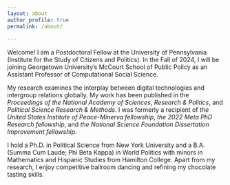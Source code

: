 ```yaml
---
layout: about
author_profile: true
permalink: /about/
 
---
```


Welcome! I am a Postdoctoral Fellow at the University of Pennsylvania (Institute for the Study of Citizens and Politics). In the Fall of 2024, I will be joining Georgetown University’s McCourt School of Public Policy as an Assistant Professor of Computational Social Science.

My research examines the interplay between digital technologies and intergroup relations globally. My work has been published in the _Proceedings of the National Academy of Sciences_, _Research & Politics_, and _Political Science Research & Methods_. I was formerly a recipient of _the United States Institute of Peace-Minerva fellowship_, _the 2022 Meta PhD Research fellowship_, and _the National Science Foundation Dissertation Improvement fellowship_.

I hold a Ph.D. in Political Science from New York University and a B.A. (Summa Cum Laude; Phi Beta Kappa) in World Politics with minors in Mathematics and Hispanic Studies from Hamilton College. Apart from my research, I enjoy competitive ballroom dancing and refining my chocolate tasting skills.
